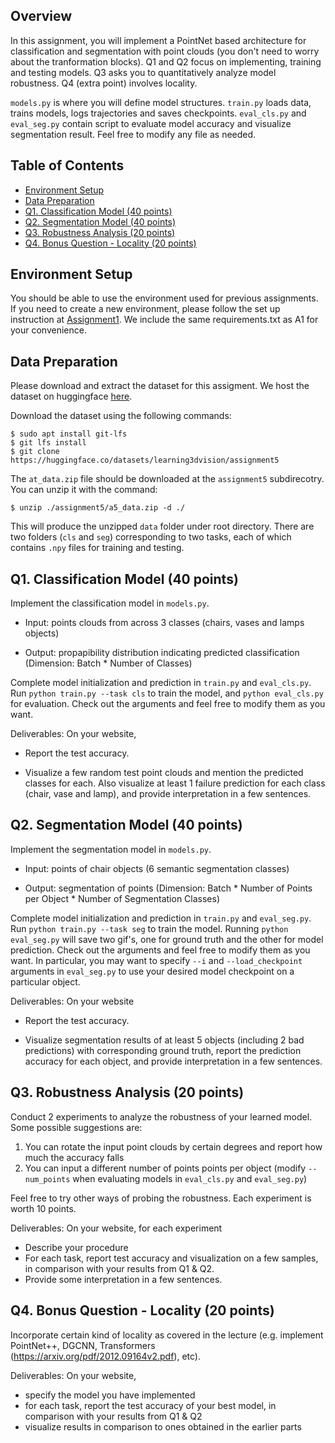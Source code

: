 ## Overview
In this assignment, you will implement a PointNet based architecture for classification and segmentation with point clouds (you don't need to worry about the tranformation blocks). Q1 and Q2 focus on implementing, training and testing models. Q3 asks you to quantitatively analyze model robustness. Q4 (extra point) involves locality. 

`models.py` is where you will define model structures. `train.py` loads data, trains models, logs trajectories and saves checkpoints. `eval_cls.py` and `eval_seg.py` contain script to evaluate model accuracy and visualize segmentation result. Feel free to modify any file as needed.

## Table of Contents

- [Environment Setup](#environment-setup)
- [Data Preparation](#data-preparation)
- [Q1. Classification Model (40 points)](#q1-classification-model-40-points)
- [Q2. Segmentation Model (40 points)](#q2-segmentation-model-40-points)
- [Q3. Robustness Analysis (20 points)](#q3-robustness-analysis-20-points)
- [Q4. Bonus Question - Locality (20 points)](#q4-bonus-question---locality-20-points)

## Environment Setup
You should be able to use the environment used for previous assignments. If you need to create a new environment, please follow the set up instruction at [Assignment1](https://github.com/learning3d/assignment1). We include the same requirements.txt as A1 for your convenience.

## Data Preparation
Please download and extract the dataset for this assigment. We host the dataset on huggingface [here](https://huggingface.co/datasets/learning3dvision/assignment5/tree/main).

Download the dataset using the following commands:
```
$ sudo apt install git-lfs
$ git lfs install
$ git clone https://huggingface.co/datasets/learning3dvision/assignment5
```

The `at_data.zip` file should be downloaded at the `assignment5` subdirecotry. You can unzip it with the command:
```
$ unzip ./assignment5/a5_data.zip -d ./
```
This will produce the unzipped `data` folder under root directory. There are two folders (`cls` and `seg`) corresponding to two tasks, each of which contains `.npy` files for training and testing.



## Q1. Classification Model (40 points)
Implement the classification model in `models.py`.

- Input: points clouds from across 3 classes (chairs, vases and lamps objects)

- Output: propapibility distribution indicating predicted classification (Dimension: Batch * Number of Classes)

Complete model initialization and prediction in `train.py` and `eval_cls.py`. Run `python train.py --task cls` to train the model, and `python eval_cls.py` for evaluation. Check out the arguments and feel free to modify them as you want.

Deliverables: On your website, 

- Report the test accuracy.

- Visualize a few random test point clouds and mention the predicted classes for each. Also visualize at least 1 failure prediction for each class (chair, vase and lamp),  and provide interpretation in a few sentences.  

## Q2. Segmentation Model (40 points) 
Implement the segmentation model in `models.py`.  

- Input: points of chair objects (6 semantic segmentation classes) 

- Output: segmentation of points (Dimension: Batch * Number of Points per Object * Number of Segmentation Classes)

Complete model initialization and prediction in `train.py` and `eval_seg.py`. Run `python train.py --task seg` to train the model. Running `python eval_seg.py` will save two gif's, one for ground truth and the other for model prediction. Check out the arguments and feel free to modify them as you want. In particular, you may want to specify `--i` and `--load_checkpoint` arguments in `eval_seg.py` to use your desired model checkpoint on a particular object.

Deliverables: On your website 

- Report the test accuracy.

- Visualize segmentation results of at least 5 objects (including 2 bad predictions) with corresponding ground truth, report the prediction accuracy for each object, and provide interpretation in a few sentences.
  
## Q3. Robustness Analysis (20 points) 
Conduct 2 experiments to analyze the robustness of your learned model. Some possible suggestions are:
1. You can rotate the input point clouds by certain degrees and report how much the accuracy falls
2. You can input a different number of points points per object (modify `--num_points` when evaluating models in `eval_cls.py` and `eval_seg.py`)

Feel free to try other ways of probing the robustness. Each experiment is worth 10 points.

Deliverables: On your website, for each experiment

- Describe your procedure 
- For each task, report test accuracy and visualization on a few samples, in comparison with your results from Q1 & Q2.
- Provide some interpretation in a few sentences.

## Q4. Bonus Question - Locality (20 points)
Incorporate certain kind of locality as covered in the lecture (e.g. implement PointNet++, DGCNN, Transformers (https://arxiv.org/pdf/2012.09164v2.pdf), etc).

Deliverables: On your website, 

- specify the model you have implemented
- for each task, report the test accuracy of your best model, in comparison with your results from Q1 & Q2
- visualize results in comparison to ones obtained in the earlier parts
